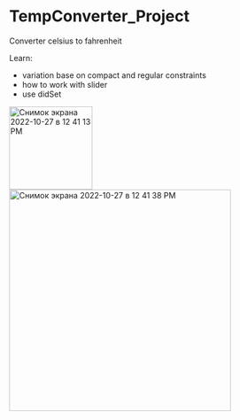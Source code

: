 # TempConverter_Project
Converter celsius to fahrenheit

Learn: 
- variation base on compact and regular constraints
- how to work with slider
- use didSet
<img width="150" alt="Снимок экрана 2022-10-27 в 12 41 13 PM" src="https://user-images.githubusercontent.com/57324920/198272130-2c1ad6b0-d1bf-47fb-8c89-7eb70bea5b70.png">
<img width="400" alt="Снимок экрана 2022-10-27 в 12 41 38 PM" src="https://user-images.githubusercontent.com/57324920/198272182-95302e27-c373-4bb2-95a5-3008e9a58c84.png">

